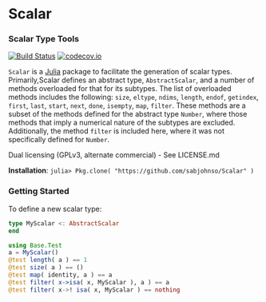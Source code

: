 # Scalar

### Scalar Type Tools

[![Build Status](https://travis-ci.org/sabjohnso/Scalar.jl.svg?branch=master)](https://travis-ci.org/sabjohnso/Scalar.jl)
[![codecov.io](http://codecov.io/github/sabjohnso/Scalar/converage.svg?branch=master)](http://codecov.io/github/sabjohnso/Scalar.jl?branch=master)

`Scalar` is a [Julia](http://julialang.org) package to facilitate the generation of scalar types.  Primarily,Scalar defines an abstract type, `AbstractScalar`, and a number of methods overloaded for that for its subtypes.  The list of overloaded methods includes the following: `size`, `eltype`, `ndims`, `length`, `endof`, `getindex`, `first`, `last`, `start`, `next`, `done`, `isempty`, `map`, `filter`.  These methods are a subset of the methods defined for the abstract type `Number`, where those methods that imply a numerical nature of the subtypes are excluded.  Additionally, the method `filter` is included here, where it was not specifically defined for `Number`. 


Dual licensing (GPLv3, alternate commercial) - See LICENSE.md


**Installation**: `julia> Pkg.clone( "https://github.com/sabjohnso/Scalar" )`

### Getting Started

To define a new scalar type:

```julia
type MyScalar <: AbstractScalar
end

using Base.Test
a = MyScalar()
@test length( a ) == 1
@test size( a ) == ()
@test map( identity, a ) == a
@test filter( x->isa( x, MyScalar ), a ) == a
@test filter( x->! isa( x, MyScalar ) == nothing
```




